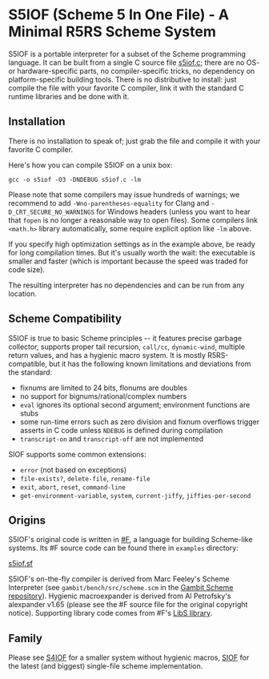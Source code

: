 # S5IOF (Scheme 5 In One File) - A Minimal R5RS Scheme System
                         
S5IOF is a portable interpreter for a subset of the Scheme programming language. 
It can be built from a single C source file [s5iof.c](https://raw.githubusercontent.com/false-schemers/s5iof/master/s5iof.c); 
there are no OS- or hardware-specific parts, no compiler-specific tricks, no dependency on platform-specific building tools. There is no distributive to install: just compile the file with your favorite C compiler, link it with the standard C runtime libraries and be done with it.

## Installation

There is no installation to speak of; just grab the file and compile it with your favorite C compiler.

Here's how you can compile S5IOF on a unix box:

```
gcc -o s5iof -O3 -DNDEBUG s5iof.c -lm
```

Please note that some compilers may issue hundreds of warnings; we recommend to add `-Wno-parentheses-equality` for
Clang and `-D_CRT_SECURE_NO_WARNINGS` for Windows headers (unless you want to hear that `fopen`
is no longer a reasonable way to open files). Some compilers link `<math.h>` library automatically, some require explicit 
option like `-lm` above. 

If you specify high optimization settings as in the example above, be ready for long compilation times. But it's usually worth the wait: the executable is smaller and faster (which is important because the speed was traded for code size).

The resulting interpreter has no dependencies and can be run from any location.


## Scheme Compatibility

S5IOF is true to basic Scheme principles -- it features precise garbage collector, supports proper tail recursion, `call/cc`, `dynamic-wind`, multiple return values, and has a hygienic macro system. It is mostly R5RS-compatible, but it has the following known limitations and deviations from the standard:

  *  fixnums are limited to 24 bits, flonums are doubles
  *  no support for bignums/rational/complex numbers
  *  `eval` ignores its optional second argument; environment functions are stubs
  *  some run-time errors such as zero division and fixnum overflows trigger asserts in C code unless `NDEBUG` is defined during compilation
  * `transcript-on` and `transcript-off` are not implemented

SIOF supports some common extensions:

  *  `error` (not based on exceptions)
  *  `file-exists?`, `delete-file`, `rename-file`
  *  `exit`, `abort`, `reset`, `command-line`
  *  `get-environment-variable`, `system`, `current-jiffy`, `jiffies-per-second` 


## Origins

S5IOF's original code is written in [#F](https://github.com/false-schemers/sharpF), a language for building Scheme-like
systems. Its #F source code can be found there in `examples` directory:

[s5iof.sf](https://raw.githubusercontent.com/false-schemers/sharpF/master/examples/s5iof.sf)

S5IOF's on-the-fly compiler is derived from Marc Feeley's Scheme Interpreter (see `gambit/bench/src/scheme.scm` in the [Gambit Scheme repository](https://github.com/gambit/gambit)). Hygienic macroexpander is derived from Al Petrofsky's alexpander v1.65 (please see the #F source file for the original copyright notice). Supporting library code comes from #F's [LibS library](https://raw.githubusercontent.com/false-schemers/sharpF/master/lib/libs.sf).

## Family

Please see [S4IOF](https://github.com/false-schemers/s4iof) for a smaller system without hygienic macros, [SIOF](https://github.com/false-schemers/siof) for the latest (and biggest) single-file scheme implementation.
